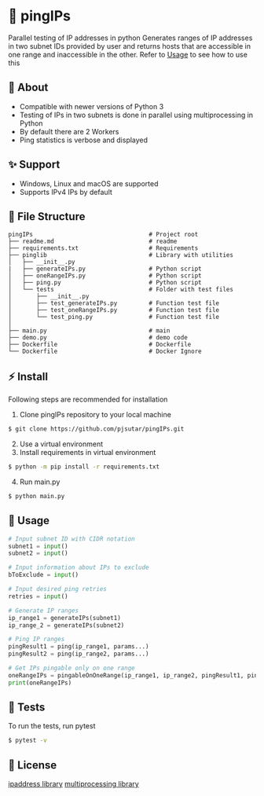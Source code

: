 # :rocket: pingIPs
Parallel testing of IP addresses in python
Generates ranges of IP addresses in two subnet IDs provided by user and returns hosts that are accessible in one range and inaccessible in the other.
Refer to [Usage](#memo-usage) to see how to use this

## :tada: About
- Compatible with newer versions of Python 3
- Testing of IPs in two subnets is done in parallel using multiprocessing in Python
- By default there are 2 Workers
- Ping statistics is verbose and displayed

## :sparkles: Support
- Windows, Linux and macOS are supported
- Supports IPv4 IPs by default

## :file_folder: File Structure

    pingIPs                                 # Project root
    ├── readme.md                           # readme
    ├── requirements.txt                    # Requirements
    ├── pinglib                             # Library with utilities
    │   ├── __init__.py            
    |   ├── generateIPs.py                  # Python script
    │   ├── oneRangeIPs.py                  # Python script
    │   ├── ping.py                         # Python script
    │   └── tests                           # Folder with test files
    │       ├── __init__.py                 
    │       ├── test_generateIPs.py         # Function test file
    │       ├── test_oneRangeIPs.py         # Function test file
    │       └── test_ping.py                # Function test file
    │
    ├── main.py                             # main
    ├── demo.py                             # demo code
    ├── Dockerfile                          # Dockerfile
    └── Dockerfile                          # Docker Ignore

## :zap: Install
Following steps are recommended for installation

1. Clone pingIPs repository to your local machine
```bash
$ git clone https://github.com/pjsutar/pingIPs.git
```
2. Use a virtual environment
3. Install requirements in virtual environment
```bash
$ python -m pip install -r requirements.txt
```
4. Run main.py
```bash
$ python main.py
```

## :memo: Usage

```python
# Input subnet ID with CIDR notation
subnet1 = input()
subnet2 = input()

# Input information about IPs to exclude
bToExclude = input()

# Input desired ping retries
retries = input()

# Generate IP ranges
ip_range1 = generateIPs(subnet1)
ip_range_2 = generateIPs(subnet2)

# Ping IP ranges
pingResult1 = ping(ip_range1, params...)
pingResult2 = ping(ip_range2, params...)

# Get IPs pingable only on one range
oneRangeIPs = pingableOnOneRange(ip_range1, ip_range2, pingResult1, pingResult2)
print(oneRangeIPs)
```

## :rotating_light: Tests
To run the tests, run pytest

```bash
$ pytest -v
```

## :scroll: License

[ipaddress library](https://docs.python.org/3/library/ipaddress.html)
[multiprocessing library](https://docs.python.org/3/library/multiprocessing.html)
